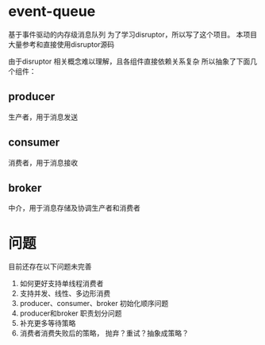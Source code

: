 # event-queue
基于事件驱动的内存级消息队列
为了学习disruptor，所以写了这个项目。
本项目大量参考和直接使用disruptor源码

由于disruptor 相关概念难以理解，且各组件直接依赖关系复杂
所以抽象了下面几个组件：
## producer 
生产者，用于消息发送

## consumer
消费者，用于消息接收

## broker
中介，用于消息存储及协调生产者和消费者


# 问题
目前还存在以下问题未完善
1. 如何更好支持单线程消费者
2. 支持并发、线性、多边形消费
3. producer、consumer、broker 初始化顺序问题
4. producer和broker 职责划分问题
5. 补充更多等待策略
6. 消费者消费失败后的策略， 抛弃？重试？抽象成策略？
